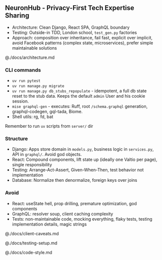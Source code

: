 ## NeuronHub - Privacy-First Tech Expertise Sharing

- Architecture: Clean Django, React SPA, GraphQL boundary
- Testing: Outside-in TDD, London school, `test_gen.py` factories
- Approach: composition over inheritance, fail fast, explicit over implicit, avoid Facebook patterns (complex state, microservices), prefer simple maintainable solutions

@./docs/architecture.md

### CLI commands

- `uv run pytest`
- `uv run manage.py migrate`
- `uv run manage.py db_stubs_repopulate` - idempotent, a full db state reset to the stub data. Keeps the default `admin` User and his cookie session.
- `mise graphql-gen` - executes: Ruff, root `/schema.graphql` generation, graphql-codegen, gql-tada, Biome.
- Shell utils: rg, fd, bat

Remember to run `uv` scripts from `server/` dir

### Structure

- Django: Apps store domain in `models.py`, business logic in `services.py`, API in `graphql/`. Avoid god objects.
- React: Compound components, lift state up (ideally one Valtio per page), single responsibility  
- Testing: Arrange-Act-Assert, Given-When-Then, test behavior not implementation
- Database: Normalize then denormalize, foreign keys over joins

### Avoid

- React: useState hell, prop drilling, premature optimization, god components
- GraphQL: resolver soup, client caching complexity
- Tests: non-maintainable code, mocking everything, flaky tests, testing implementation details, magic strings

@./docs/client-caveats.md

@./docs/testing-setup.md

@./docs/code-style.md
